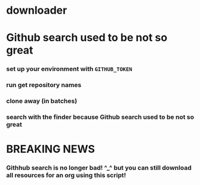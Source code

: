 # downloader 
# Github search used to be not so great
### set up your environment with `GITHUB_TOKEN`
### run get repository names
### clone away (in batches)
### search with the finder because Github search used to be not so great
# BREAKING NEWS
### Githhub search is no longer bad! ^_^ but you can still download all resources for an org using this script!
